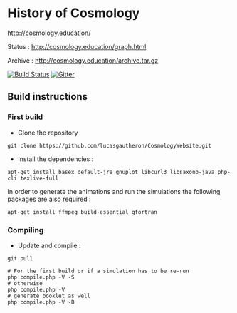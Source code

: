 # History of Cosmology

http://cosmology.education/

Status : http://cosmology.education/graph.html

Archive : http://cosmology.education/archive.tar.gz

[![Build Status](https://travis-ci.org/lucasgautheron/CosmologyWebsite.svg?branch=master)](https://travis-ci.org/lucasgautheron/CosmologyWebsite) [![Gitter](https://badges.gitter.im/Join%20Chat.svg)](https://gitter.im/lucasgautheron/CosmologyWebsite?utm_source=badge&utm_medium=badge&utm_campaign=pr-badge&utm_content=badge)

## Build instructions

### First build

 * Clone the repository
```
git clone https://github.com/lucasgautheron/CosmologyWebsite.git
```
 * Install the dependencies :
 
```
apt-get install basex default-jre gnuplot libcurl3 libsaxonb-java php-cli texlive-full
```

In order to generate the animations and run the simulations the following packages are also required :
```
apt-get install ffmpeg build-essential gfortran 
```

### Compiling
 * Update and compile :

```
git pull

# For the first build or if a simulation has to be re-run
php compile.php -V -S
# otherwise
php compile.php -V
# generate booklet as well
php compile.php -V -B
```

